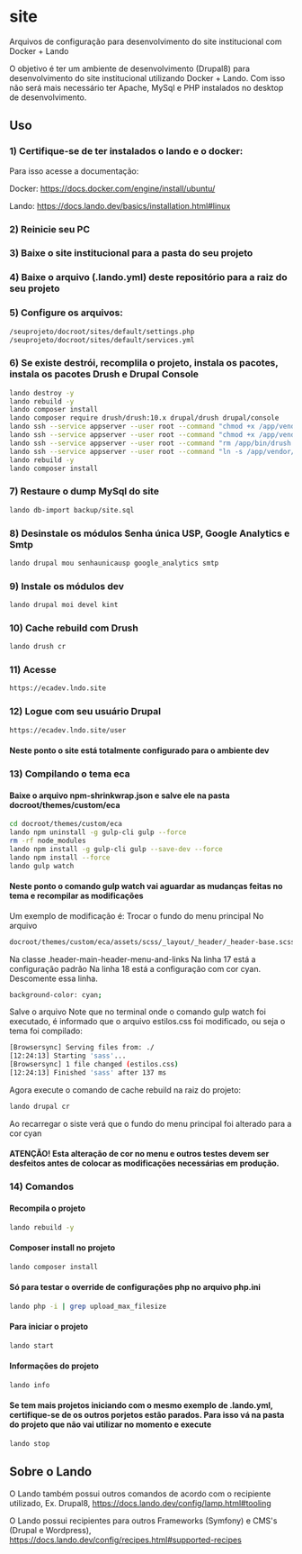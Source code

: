 # site

Arquivos de configuração para desenvolvimento do site institucional com Docker + Lando 

O objetivo é ter um ambiente de desenvolvimento (Drupal8) para desenvolvimento do site institucional utilizando Docker + Lando. Com isso não será mais necessário ter Apache, MySql e PHP instalados no desktop de desenvolvimento.

## Uso

### 1) Certifique-se de ter instalados o lando e o docker:

Para isso acesse a documentação: 

Docker: https://docs.docker.com/engine/install/ubuntu/ 

Lando: https://docs.lando.dev/basics/installation.html#linux

### 2) Reinicie seu PC

### 3) Baixe o site institucional para a pasta do seu projeto

### 4) Baixe o arquivo (.lando.yml) deste repositório para a raiz do seu projeto

### 5) Configure os arquivos:

```bash
/seuprojeto/docroot/sites/default/settings.php
/seuprojeto/docroot/sites/default/services.yml
```

### 6) Se existe destrói, recomplila o projeto, instala os pacotes, instala os pacotes Drush e Drupal Console

```bash
lando destroy -y 
lando rebuild -y 
lando composer install
lando composer require drush/drush:10.x drupal/drush drupal/console
lando ssh --service appserver --user root --command "chmod +x /app/vendor/drush/drush/drush"
lando ssh --service appserver --user root --command "chmod +x /app/vendor/drupal/console/bin/drupal"
lando ssh --service appserver --user root --command "rm /app/bin/drush.php"
lando ssh --service appserver --user root --command "ln -s /app/vendor/drush/drush/drush.php /app/bin/drush.php"
lando rebuild -y
lando composer install
```

### 7) Restaure o dump MySql do site 

```bash
lando db-import backup/site.sql
```

### 8) Desinstale os módulos Senha única USP, Google Analytics e Smtp 

```bash
lando drupal mou senhaunicausp google_analytics smtp
```

### 9) Instale os módulos dev

```bash
lando drupal moi devel kint
```

### 10) Cache rebuild com Drush

```bash
lando drush cr
```

### 11) Acesse

```bash
https://ecadev.lndo.site
```

### 12) Logue com seu usuário Drupal

```bash
https://ecadev.lndo.site/user
```

#### Neste ponto o site está totalmente configurado para o ambiente dev

### 13) Compilando o tema eca

#### Baixe o arquivo npm-shrinkwrap.json e salve ele na pasta docroot/themes/custom/eca

```bash
cd docroot/themes/custom/eca
lando npm uninstall -g gulp-cli gulp --force
rm -rf node_modules
lando npm install -g gulp-cli gulp --save-dev --force
lando npm install --force
lando gulp watch
```

#### Neste ponto o comando gulp watch vai aguardar as mudanças feitas no tema e recompilar as modificações

Um exemplo de modificação é:
Trocar o fundo do menu principal
No arquivo
```bash
docroot/themes/custom/eca/assets/scss/_layout/_header/_header-base.scss
```
Na classe 
.header-main-header-menu-and-links
Na linha 17 está a configuração padrão
Na linha 18 está a configuração com cor cyan. Descomente essa linha.
```bash
background-color: cyan;
```
Salve o arquivo
Note que no terminal onde o comando gulp watch foi executado, é informado que o arquivo estilos.css foi modificado, ou seja o tema foi compilado:
```bash
[Browsersync] Serving files from: ./
[12:24:13] Starting 'sass'...
[Browsersync] 1 file changed (estilos.css)
[12:24:13] Finished 'sass' after 137 ms
```
Agora execute o comando de cache rebuild na raiz do projeto:
```bash
lando drupal cr
```
Ao recarregar o siste verá que o fundo do menu principal foi alterado para a cor cyan

#### ATENÇÃO! Esta alteração de cor no menu e outros testes devem ser desfeitos antes de colocar as modificações necessárias em produção. 

### 14) Comandos

#### Recompila o projeto
```bash
lando rebuild -y
```

#### Composer install no projeto
```bash
lando composer install
```

#### Só para testar o override de configurações php no arquivo php.ini
```bash
lando php -i | grep upload_max_filesize
```

#### Para iniciar o projeto
```bash
lando start
```

#### Informações do projeto
```bash
lando info
```

#### Se tem mais projetos iniciando com o mesmo exemplo de .lando.yml, certifique-se de os outros porjetos estão parados. Para isso vá na pasta do projeto que não vai utilizar no momento e execute
```bash
lando stop
```

## Sobre o Lando

O Lando também possui outros comandos de acordo com o recipiente utilizado, Ex. Drupal8, https://docs.lando.dev/config/lamp.html#tooling

O Lando possui recipientes para outros Frameworks (Symfony) e CMS's (Drupal e Wordpress), https://docs.lando.dev/config/recipes.html#supported-recipes

